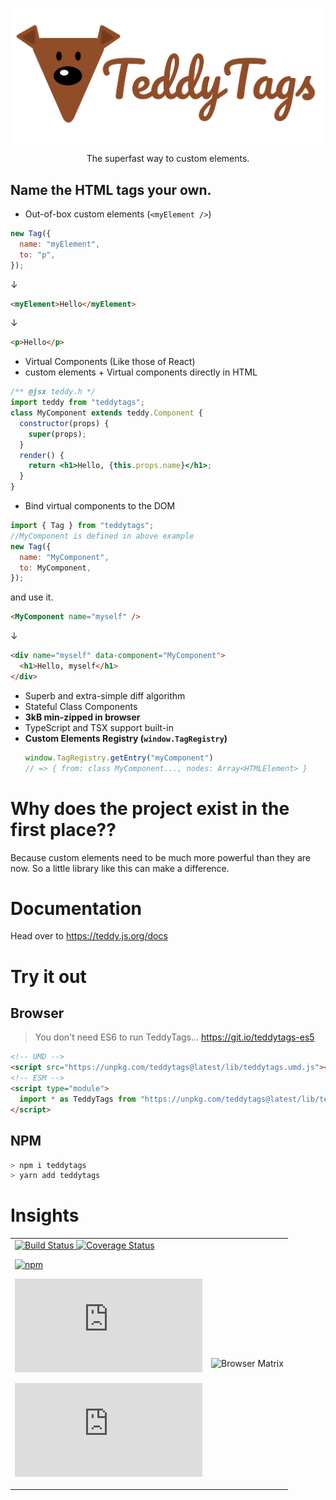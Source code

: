 <p align="center">
  <a href="https://teddy.js.org/">
  <img align="center" style="text-align:center" src="https://raw.githubusercontent.com/teddytags/website/master/src/assets/big-dark-logo.svg?sanitize=true" alt="Teddytags logo">
  </a>
</p>
  <p align="center">The superfast way to custom elements.</p>

## Name the HTML tags your own.

- Out-of-box custom elements (`<myElement />`)

```js
new Tag({
  name: "myElement",
  to: "p",
});
```

↓

```html
<myElement>Hello</myElement>
```

↓

```html
<p>Hello</p>
```

- Virtual Components (Like those of React)
- custom elements + Virtual components directly in HTML

```jsx
/** @jsx teddy.h */
import teddy from "teddytags";
class MyComponent extends teddy.Component {
  constructor(props) {
    super(props);
  }
  render() {
    return <h1>Hello, {this.props.name}</h1>;
  }
}
```

- Bind virtual components to the DOM

```js
import { Tag } from "teddytags";
//MyComponent is defined in above example
new Tag({
  name: "MyComponent",
  to: MyComponent,
});
```

and use it.

```html
<MyComponent name="myself" />
```

↓

```html
<div name="myself" data-component="MyComponent">
  <h1>Hello, myself</h1>
</div>
```

- Superb and extra-simple diff algorithm
- Stateful Class Components
- **3kB min-zipped in browser**
- TypeScript and TSX support built-in
- **Custom Elements Registry (`window.TagRegistry`)**
  ```js
  window.TagRegistry.getEntry("myComponent")
  // => { from: class MyComponent..., nodes: Array<HTMLElement> }
  ```

# Why does the project exist in the first place??

Because custom elements need to be much more powerful than they are now. So a little library like this can make a difference.

# Documentation

Head over to https://teddy.js.org/docs

# Try it out

## Browser

> You don't need ES6 to run TeddyTags... https://git.io/teddytags-es5

```html
<!-- UMD -->
<script src="https://unpkg.com/teddytags@latest/lib/teddytags.umd.js"></script>
<!-- ESM -->
<script type="module">
  import * as TeddyTags from "https://unpkg.com/teddytags@latest/lib/teddytags.js";
</script>
```

## NPM

```bash
> npm i teddytags
> yarn add teddytags
```

# Insights

<table>
<tbody>
<tr>
<td>
<a href="https://travis-ci.com/teddytags/teddytags">
<img src="https://travis-ci.com/teddytags/teddytags.svg?branch=master" alt="Build Status"/>
</a>

<a href='https://coveralls.io/github/teddytags/teddytags?branch=master'>
<img src='https://coveralls.io/repos/github/teddytags/teddytags/badge.svg?branch=master' alt='Coverage Status' />
</a>

[![npm](https://img.shields.io/npm/v/teddytags.svg)](http://npm.im/teddytags)

[![gzip size](http://img.badgesize.io/https://unpkg.com/teddytags/lib/teddytags.umd.js?compression=gzip&label=gzip)](https://unpkg.com/teddytags)

[![brotli size](http://img.badgesize.io/https://unpkg.com/teddytags/lib/teddytags.umd.js?compression=brotli&label=brotli)](https://unpkg.com/teddytags)

</td>
<td>
<img src="https://badges.herokuapp.com/browsers?firefox=21&iexplore=11&googlechrome=26" alt="Browser Matrix"/>
</td>
</tr>
</tbody>
</table>
